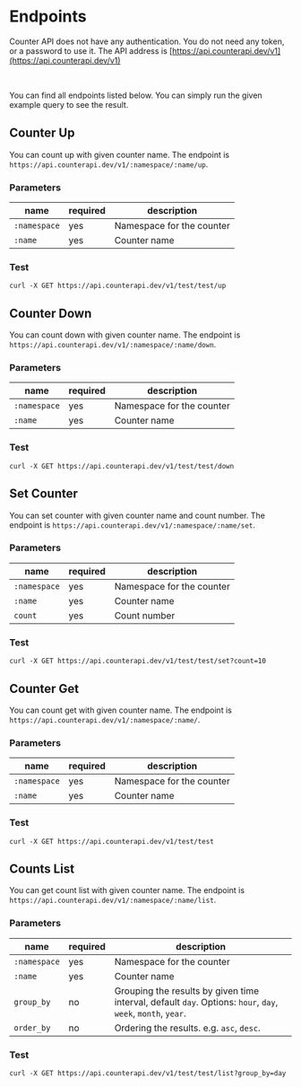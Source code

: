 # Endpoints

Counter API does not have any authentication. You do not need any token, or a password to use it. The API address
is [https://api.counterapi.dev/v1](https://api.counterapi.dev/v1)

<br/>

You can find all endpoints listed below. You can simply run the given example query to see the result.

## Counter Up

You can count up with given counter name. The endpoint is `https://api.counterapi.dev/v1/:namespace/:name/up`.

### Parameters

name | required | description
--- | --- | ---
`:namespace`| yes | Namespace for the counter
`:name`| yes | Counter name

### Test

```shell
curl -X GET https://api.counterapi.dev/v1/test/test/up
```

<APIRun type="up" />

## Counter Down

You can count down with given counter name. The endpoint is `https://api.counterapi.dev/v1/:namespace/:name/down`.

### Parameters

name | required | description
--- | --- | ---
`:namespace`| yes | Namespace for the counter
`:name`| yes | Counter name


### Test

```shell
curl -X GET https://api.counterapi.dev/v1/test/test/down
```

<APIRun type="down" />

## Set Counter

You can set counter with given counter name and count number. The endpoint is `https://api.counterapi.dev/v1/:namespace/:name/set`.

### Parameters

name | required | description
--- |----------| ---
`:namespace`| yes      | Namespace for the counter
`:name`| yes      | Counter name
`count`| yes      | Count number

### Test

```shell
curl -X GET https://api.counterapi.dev/v1/test/test/set?count=10
```

<APIRun type="set" />

## Counter Get

You can count get with given counter name. The endpoint is `https://api.counterapi.dev/v1/:namespace/:name/`.

### Parameters

name | required | description
--- | --- | ---
`:namespace`| yes | Namespace for the counter
`:name`| yes | Counter name

### Test

```shell
curl -X GET https://api.counterapi.dev/v1/test/test
```

<APIRun type="" />

## Counts List

You can get count list with given counter name. The endpoint is `https://api.counterapi.dev/v1/:namespace/:name/list`.

### Parameters

name | required | description
--- |----------| ---
`:namespace`| yes      | Namespace for the counter
`:name`| yes      | Counter name
`group_by`| no       | Grouping the results by given time interval, default `day`. Options: `hour`, `day`, `week`, `month`, `year`.
`order_by`| no       | Ordering the results. e.g. `asc`, `desc`.

### Test

```shell
curl -X GET https://api.counterapi.dev/v1/test/test/list?group_by=day
```

<APIRun type="list" />
